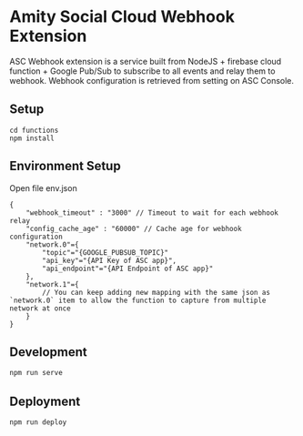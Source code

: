 # Amity Social Cloud Webhook Extension

ASC Webhook extension is a service built from NodeJS + firebase cloud function + Google Pub/Sub to subscribe to all events and relay them to webhook. Webhook configuration is retrieved from setting on ASC Console.

## Setup

```
cd functions
npm install
```
## Environment Setup
Open file env.json 
```
{
    "webhook_timeout" : "3000" // Timeout to wait for each webhook relay
    "config_cache_age" : "60000" // Cache age for webhook configuration 
    "network.0"={
        "topic"="{GOOGLE_PUBSUB_TOPIC}"
        "api_key"="{API Key of ASC app}",
        "api_endpoint"="{API Endpoint of ASC app}"
    },
    "network.1"={
        // You can keep adding new mapping with the same json as `network.0` item to allow the function to capture from multiple network at once
    }
}

```

## Development
```bash
npm run serve
```

## Deployment
```bash
npm run deploy
```
